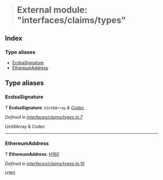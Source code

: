> # External module: "interfaces/claims/types"

## Index

### Type aliases

* [EcdsaSignature](_interfaces_claims_types_.md#ecdsasignature)
* [EthereumAddress](_interfaces_claims_types_.md#ethereumaddress)

## Type aliases

###  EcdsaSignature

Ƭ **EcdsaSignature**: *`Uint8Array` & [Codec](../interfaces/_types_.codec.md)*

*Defined in [interfaces/claims/types.ts:7](https://github.com/polkadot-js/api/blob/438c02d/packages/types/src/interfaces/claims/types.ts#L7)*

Uint8Array & Codec

___

###  EthereumAddress

Ƭ **EthereumAddress**: *[H160](../classes/_primitive_h160_.h160.md)*

*Defined in [interfaces/claims/types.ts:10](https://github.com/polkadot-js/api/blob/438c02d/packages/types/src/interfaces/claims/types.ts#L10)*

H160